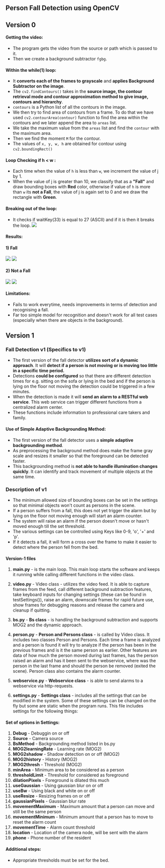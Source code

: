 ## Person Fall Detection using OpenCV

## Version 0

#### Getting the video:
* The program gets the video from the source or path which is passed to it.
* Then we create a background subtractor ``fgbg``.

#### Within the while(1) loop: 
* It **converts each of the frames to grayscale** and **applies Background Subtractor on the image**.
* The ``cv2.findContours()`` takes in the **source image, the contour retrieval mode and contour approximation method to give image, contours and hierarchy**. 
* ``contours`` is a Python list of all the contours in the image.
* We then try to find area of contours from a frame. To do that we have used ``cv2.contourArea(contour)`` function to find the area within the contours and we later append the area to ``areas`` list.
* We take the maximum value from the ``areas`` list and find the ``contour`` with the maximum area.
* Then we find the moment ``M`` for the contour.
* The values of ``x, y, w, h`` are obtained for contour using ``cv2.boundingRect()``

#### Loop Checking if h < w :
* Each time when the value of ``h`` is less than ``w``, we increment the value of j by 1.
* When the value of j is greater than 10, we classify that as a **"Fall"** and draw bounding boxes with **Red** color, otherwise if value of ``h`` is more than ``w`` its **not a Fall**, the value of j is again set to 0 and we draw the rectangle with **Green**.

#### Breaking out of the loop:

* It checks if waitKey(33) is equal to 27 (ASCII) and if it is then it breaks the loop.
![](extras/waitkey.png)

#### Results:

#### 1) Fall
![](version0/doc/extras/pic1.png)
![](version0/doc/extras/pic4.png)

#### 2) Not a Fall
![](version0/doc/extras/pic2.png)
![](version0/doc/extras/pic3.png)

#### Limitations:

* Fails to work everytime, needs improvements in terms of detection and recognising a fall.
* Far too simple model for recognition and doesn't work for all test cases (especially when there are objects in the background).


## Version 1



### Fall Detection v1 (Specifics to v1)

* The first version of the fall detector **utilizes sort of a dynamic approach**. It will **detect if a person is not moving or is moving too little in a specific time period.**
* Detections **could be configured** so that there are different detection times for e.g. sitting on the sofa or lying in the bed and if the person is lying on the floor not moving the detection could be triggered in a few minutes. 
* When the detection is made it will **send an alarm to a RESTful web service**. This web service can trigger different functions from a centralized alarm center. 
* These functions include information to professional care takers and family.

#### Use of Simple Adaptive Backgrounding Method:
* The first version of the fall detector uses a **simple adaptive backgrounding method**. 
* As preprocessing the background method does make the frame gray scale and resizes it smaller so that the foreground can be detected faster. 
* This backgrounding method is **not able to handle illumination changes quickly**. It can identify and track movement of multiple objects at the same time.

### Description of v1

* The minimum allowed size of bounding boxes can be set in the settings so that minimal objects won't count as persons in the scene. 
* If a person suffers from a fall, this does not yet trigger the alarm but by lying on the floor not moving enough will start an alarm counter. 
* The system will raise an alarm if the person doesn't move or hasn't moved enough till the set threshold.
* The various settings can be controlled using Keys like 0-9, 'o', '+' and 'p'.
* If it detects a fall, it will form a cross over the frame to make it easier to detect where the person fell from the bed.

#### Version-1 files

1. **main.py** - is the main loop. This main loop starts the software and keeps it running while calling different functions in the video class.

2. **video.py** - Video class - utilizes the video feed. It is able to capture frames from the feed, call different background subtraction features, take keyboard inputs for changing settings (these can be found in testSettings()), raise an alarm, downscale frames for rapid future use, show frames for debugging reasons and release the camera and cleanup if quitting.

3. **bs.py** - __Bs class__ - is handling the background subtraction and supports MOG2 and the dynamic approach.

4. **person.py** - __Person and Persons class__ - is called by Video class. It includes two classes Person and Persons. Each time a frame is analyzed and a person is found it will try to analyze if the person has been in the previous frames and is it the same person as earlier.
  Other features are data of how much the person moved during last frames, has the person raised an alarm and has it been sent to the webservice, where was the person in the last frame and should the person be removed (exited the scene). Person class also contains the alarm counter.

5. **webservice.py** - __Webservice class__ - is able to send alarms to a webservice via http-requests.

6. **settings.py** - __Settings class__ - includes all the settings that can be modified in the system. Some of these settings can be changed on the fly but some are static when the program runs. This file includes settings for the following things:

#### Set of options in Settings:
1. **Debug** - Debuggin on or off
2. **Source** - Camera source
3. **BsMethod** - Backgrounding method listed in bs.py
4. **MOG2learningRate** - Learning rate (MOG2)
5. **MOG2shadow** - Shadow detection on or off (MOG2)
7. **MOG2history** - History (MOG2)
8. **MOG2thresh** - Threshold (MOG2)
9. **minArea** - Minimum area to be considered as a person
10. **thresholdLimit** - Threshold for considered as foreground
11. **dilationPixels** - Foreground is dilated this much
12. **useGaussian** - Using gaussian blur on or off
13. **useBw** - Using black and white on or off
14. **useResize** - Resizing frames on or off
15. **gaussianPixels** - Gaussian blur rate
16. **movementMaximum** - Maximum amount that a person can move and still be the same person
17. **movementMinimum** - Minimum amount that a person has to move to reset the alarm count
18. **movementTime** - Alarm count threshold
19. **location** - Location of the camera node, will be sent with the alarm
20. **phone** - Phone number of the resident

#### Additional steps:
* Appropriate thresholds must be set for the bed. 
